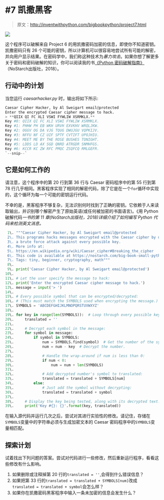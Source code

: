 # #7 凯撒黑客

> 原文：<http://inventwithpython.com/bigbookpython/project7.html>

![](img/9d995d63aaead72cad01120081eb8f75.png)

这个程序可以破解来自 Project 6 的用凯撒密码加密的信息，即使你不知道密钥。凯撒密码只有 26 个可能的密钥，所以计算机可以很容易地尝试所有可能的解密，并向用户显示结果。在密码学中，我们称这种技术为*暴力攻击*。如果你想了解更多关于密码和密码破解的知识，你可以阅读我的书[《Python 密码破解指南》](https://nostarch.com/crackingcodes/)（NoStarch出版社，2018）。

## 行动中的计划

当您运行 *caesarhacker.py* 时，输出将如下所示:

```py
Caesar Cipher Hacker, by Al Sweigart email@protected
Enter the encrypted Caesar cipher message to hack.
> **QIIX QI FC XLI VSWI FYWLIW XSRMKLX.**
Key #0: QIIX QI FC XLI VSWI FYWLIW XSRMKLX.
Key #1: PHHW PH EB WKH URVH EXVKHV WRQLJKW.
Key #2: OGGV OG DA VJG TQUG DWUJGU VQPKIJV.
Key #3: NFFU NF CZ UIF SPTF CVTIFT UPOJHIU.
Key #4: MEET ME BY THE ROSE BUSHES TONIGHT.
Key #5: LDDS LD AX SGD QNRD ATRGDR SNMHFGS.
Key #6: KCCR KC ZW RFC PMQC ZSQFCQ RMLGEFR.
`--snip--`
```

## 它是如何工作的

请注意，这个程序中的第 20 行到第 36 行与 Caesar 密码程序中的第 55 行到第 78 行几乎相同。黑客程序实现了相同的解密代码，除了它是在一个`for`循环中实现的，这个循环为每一个可能的密钥运行代码。

不幸的是，黑客程序不够复杂，无法识别何时找到了正确的密钥。它依赖于人来读取输出，并识别哪个解密产生了原始英语(或任何被加密的书面语言)。《用 Python 破解代码*一书的第 11 章(NoStarch出版社，2018)详细介绍了如何编写 Python 代码来检测英文消息。*

```py
 1\. """Caesar Cipher Hacker, by Al Sweigart email@protected
 2\. This programs hacks messages encrypted with the Caesar cipher by doing
 3\. a brute force attack against every possible key.
 4\. More info at:
 5\. https://en.wikipedia.org/wiki/Caesar_cipher#Breaking_the_cipher
 6\. This code is available at https://nostarch.com/big-book-small-python-programming
 7\. Tags: tiny, beginner, cryptography, math"""
 8\. 
 9\. print('Caesar Cipher Hacker, by Al Sweigart email@protected')
10\. 
11\. # Let the user specify the message to hack:
12\. print('Enter the encrypted Caesar cipher message to hack.')
13\. message = input('> ')
14\. 
15\. # Every possible symbol that can be encrypted/decrypted:
16\. # (This must match the SYMBOLS used when encrypting the message.)
17\. SYMBOLS = 'ABCDEFGHIJKLMNOPQRSTUVWXYZ'
18\. 
19\. for key in range(len(SYMBOLS)):  # Loop through every possible key.
20\.     translated = ''
21\. 
22\.     # Decrypt each symbol in the message:
23\.     for symbol in message:
24\.         if symbol in SYMBOLS:
25\.             num = SYMBOLS.find(symbol)  # Get the number of the symbol.
26\.             num = num - key  # Decrypt the number.
27\. 
28\.             # Handle the wrap-around if num is less than 0:
29\.             if num < 0:
30\.                 num = num + len(SYMBOLS)
31\. 
32\.             # Add decrypted number's symbol to translated:
33\.             translated = translated + SYMBOLS[num]
34\.         else:
35\.             # Just add the symbol without decrypting:
36\.             translated = translated + symbol
37\. 
38\.     # Display the key being tested, along with its decrypted text:
39\.     print('Key #{}: {}'.format(key, translated)) 
```

在输入源代码并运行几次之后，尝试对其进行实验性的修改。请记住，存储在`SYMBOLS`变量中的字符串必须与生成加密文本的 Caesar 密码程序中的`SYMBOLS`变量相匹配。

## 探索计划

试着找出下列问题的答案。尝试对代码进行一些修改，然后重新运行程序，看看这些修改有什么影响。

1.  如果删除或注释掉第 20 行的`translated = ''`,会得到什么错误信息？
2.  如果把第 33 行的`translated = translated + SYMBOLS[num]`改成`translated = translated + symbol`会怎么样？
3.  如果你在凯撒密码黑客程序中输入一条未加密的信息会发生什么？